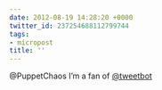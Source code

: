 ```yaml
---
date: 2012-08-19 14:28:20 +0000
twitter_id: 237254688112799744
tags:
- micropost
title: ''
---
```


@PuppetChaos I’m a fan of [@tweetbot](https://twitter.com/tweetbot)
